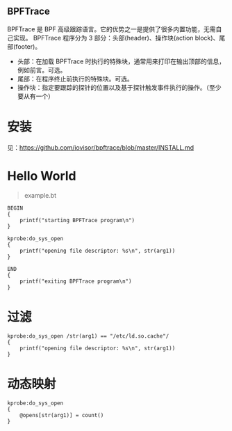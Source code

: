 BPFTrace
---

BPFTrace 是 BPF 高级跟踪语言。它的优势之一是提供了很多内置功能，无需自己实现。
BPFTrace 程序分为 3 部分：头部(header)、操作块(action block)、尾部(footer)。
* 头部：在加载 BPFTrace 时执行的特殊块，通常用来打印在输出顶部的信息，例如前言。可选。
* 尾部：在程序终止前执行的特殊块。可选。
* 操作块：指定要跟踪的探针的位置以及基于探针触发事件执行的操作。（至少要从有一个）


# 安装

见：https://github.com/iovisor/bpftrace/blob/master/INSTALL.md

# Hello World

> example.bt

```shell
BEGIN
{
    printf("starting BPFTrace program\n")
}

kprobe:do_sys_open
{
    printf("opening file descriptor: %s\n", str(arg1))
}

END
{
    printf("exiting BPFTrace program\n")
}
```

# 过滤

```shell
kprobe:do_sys_open /str(arg1) == "/etc/ld.so.cache"/
{
    printf("opening file descriptor: %s\n", str(arg1))
}
```

# 动态映射

```shell
kprobe:do_sys_open
{
    @opens[str(arg1)] = count()
}
```